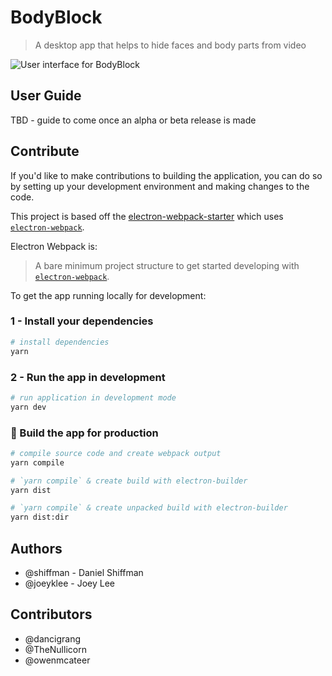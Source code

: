 # BodyBlock
> A desktop app that helps to hide faces and body parts from video

![User interface for BodyBlock](assets/ui.png)

## User Guide

TBD - guide to come once an alpha or beta release is made


## Contribute

If you'd like to make contributions to building the application, you can do so by setting up your development environment and making changes to the code. 

This project is based off the [electron-webpack-starter](https://github.com/electron-userland/electron-webpack) which uses [`electron-webpack`](https://github.com/electron-userland/electron-webpack).

Electron Webpack is:
> A bare minimum project structure to get started developing with [`electron-webpack`](https://github.com/electron-userland/electron-webpack).

To get the app running locally for development:

### 1 - Install your dependencies

```bash
# install dependencies
yarn
```

### 2 - Run the app in development

```sh
# run application in development mode
yarn dev
```

### 🚀 Build the app for production

```sh
# compile source code and create webpack output
yarn compile

# `yarn compile` & create build with electron-builder
yarn dist

# `yarn compile` & create unpacked build with electron-builder
yarn dist:dir
```

## Authors
* @shiffman - Daniel Shiffman
* @joeyklee - Joey Lee

## Contributors
* @dancigrang
* @TheNullicorn
* @owenmcateer
